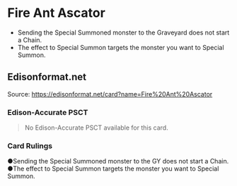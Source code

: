 # Fire Ant Ascator

*   Sending the Special Summoned monster to the Graveyard does not start a Chain.
*   The effect to Special Summon targets the monster you want to Special Summon.

## Edisonformat.net

Source: https://edisonformat.net/card?name=Fire%20Ant%20Ascator

### Edison-Accurate PSCT

> No Edison-Accurate PSCT available for this card.

### Card Rulings

●Sending the Special Summoned monster to the GY does not start a Chain.
●The effect to Special Summon targets the monster you want to Special Summon.
            